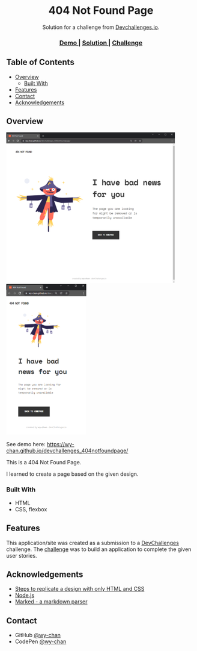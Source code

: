 <!-- Please update value in the {}  -->

<h1 align="center">404 Not Found Page</h1>

<div align="center">
   Solution for a challenge from  <a href="http://devchallenges.io" target="_blank">Devchallenges.io</a>.
</div>

<div align="center">
  <h3>
    <a href="https://wy-chan.github.io/devchallenges_404notfoundpage/">
      Demo
    </a>
    <span> | </span>
    <a href="https://github.com/wy-chan/devchallenges_404notfoundpage">
      Solution
    </a>
    <span> | </span>
    <a href="https://devchallenges.io/challenges/wBunSb7FPrIepJZAg0sY">
      Challenge
    </a>
  </h3>
</div>

<!-- TABLE OF CONTENTS -->

## Table of Contents

- [Overview](#overview)
  - [Built With](#built-with)
- [Features](#features)
- [Contact](#contact)
- [Acknowledgements](#acknowledgements)

<!-- OVERVIEW -->

## Overview

<img src="screenshot.png" alt="screenshot" height="400">
<img src="screenshot_mobile.png" alt="screenshot" height="400">

See demo here: https://wy-chan.github.io/devchallenges_404notfoundpage/

This is a 404 Not Found Page.

I learned to create a page based on the given design.


### Built With

<!-- This section should list any major frameworks that you built your project using. Here are a few examples.-->

- HTML
- CSS, flexbox

## Features

<!-- List the features of your application or follow the template. Don't share the figma file here :) -->

This application/site was created as a submission to a [DevChallenges](https://devchallenges.io/challenges) challenge. The [challenge](https://devchallenges.io/challenges/wBunSb7FPrIepJZAg0sY) was to build an application to complete the given user stories.


## Acknowledgements

<!-- This section should list any articles or add-ons/plugins that helps you to complete the project. This is optional but it will help you in the future. For exmpale -->

- [Steps to replicate a design with only HTML and CSS](https://devchallenges-blogs.web.app/how-to-replicate-design/)
- [Node.js](https://nodejs.org/)
- [Marked - a markdown parser](https://github.com/chjj/marked)

## Contact

- GitHub [@wy-chan](https://github.com/wy-chan)
- CodePen [@wy-chan](https://codepen.io/wy-chan)
